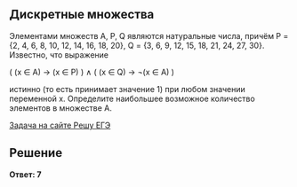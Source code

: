 ## Дискретные множества

Элементами множеств А, P, Q являются натуральные числа, причём P = {2, 4, 6, 8, 10, 12, 14, 16, 18, 20}, Q = {3, 6, 9, 12, 15, 18, 21, 24, 27, 30}. Известно, что выражение
 
( (x ∈ A) → (x ∈ P) ) ∧ ( (x ∈ Q) → ¬(x ∈ A) )

истинно (то есть принимает значение 1) при любом значении переменной х. Определите наибольшее возможное количество элементов в множестве A.

[Задача на сайте Решу ЕГЭ](https://inf-ege.sdamgia.ru/problem?id=7929)

## Решение

**Ответ: 7**